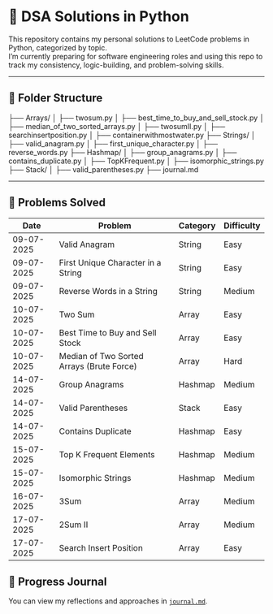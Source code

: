 # 🧠 DSA Solutions in Python

This repository contains my personal solutions to LeetCode problems in Python, categorized by topic.  
I’m currently preparing for software engineering roles and using this repo to track my consistency, logic-building, and problem-solving skills.

---

## 📂 Folder Structure

├── Arrays/
│ ├── twosum.py
│ ├── best_time_to_buy_and_sell_stock.py
│ ├── median_of_two_sorted_arrays.py
│ ├── twosumII.py
│ ├── searchinsertposition.py
│ ├── containerwithmostwater.py
├── Strings/
│ ├── valid_anagram.py
│ ├── first_unique_character.py
│ ├── reverse_words.py
├── Hashmap/
│ ├── group_anagrams.py
│ ├── contains_duplicate.py
│ ├── TopKFrequent.py
│ ├── isomorphic_strings.py
├── Stack/
│ ├── valid_parentheses.py
├── journal.md


---

## 📌 Problems Solved

| Date       | Problem                                         | Category | Difficulty |
|------------|--------------------------------------------------|----------|-------------|
| 09-07-2025 | Valid Anagram                                   | String   | Easy        |
| 09-07-2025 | First Unique Character in a String              | String   | Easy        |
| 09-07-2025 | Reverse Words in a String                       | String   | Medium      |
| 10-07-2025 | Two Sum                                         | Array    | Easy        |
| 10-07-2025 | Best Time to Buy and Sell Stock                 | Array    | Easy        |
| 10-07-2025 | Median of Two Sorted Arrays (Brute Force)       | Array    | Hard        |
| 14-07-2025 | Group Anagrams                                  | Hashmap  | Medium      |
| 14-07-2025 | Valid Parentheses                               | Stack    | Easy        |
| 14-07-2025 | Contains Duplicate                              | Hashmap  | Easy        | 
| 15-07-2025 | Top K Frequent Elements                         | Hashmap  | Medium      |
| 15-07-2025 | Isomorphic Strings                              | Hashmap  | Medium      |
| 16-07-2025 | 3Sum                                            | Array    | Medium      |
| 17-07-2025 | 2Sum II                                         | Array    | Medium      |
| 17-07-2025 | Search Insert Position                          | Array    | Easy        |

## 📘 Progress Journal

You can view my reflections and approaches in [`journal.md`](journal.md).
